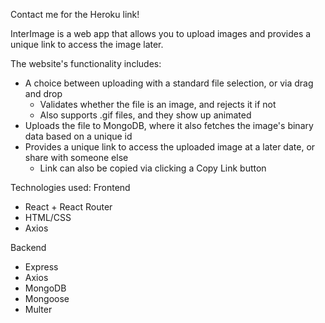Contact me for the Heroku link!

InterImage is a web app that allows you to upload images and provides a unique link to access the image later.

The website's functionality includes:
- A choice between uploading with a standard file selection, or via drag and drop
  - Validates whether the file is an image, and rejects it if not
  - Also supports .gif files, and they show up animated
- Uploads the file to MongoDB, where it also fetches the image's binary data based on a unique id
- Provides a unique link to access the uploaded image at a later date, or share with someone else
  - Link can also be copied via clicking a Copy Link button

Technologies used:
Frontend
- React + React Router
- HTML/CSS
- Axios

Backend
- Express
- Axios
- MongoDB
- Mongoose
- Multer
